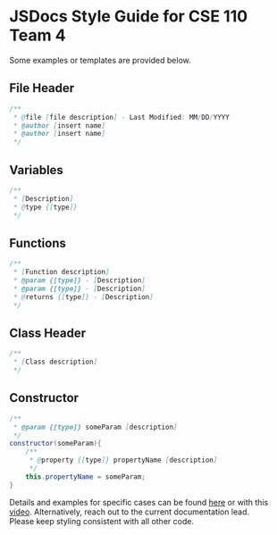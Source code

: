 # JSDocs Style Guide for CSE 110 Team 4

Some examples or templates are provided below.  

## File Header
```java
/**
 * @file [file description] - Last Modified: MM/DD/YYYY
 * @author [insert name]
 * @author [insert name]
 */
```

## Variables
```java
/**
 * [Description]
 * @type {[type]}
 */
```

## Functions
```java
/**
 * [Function description]
 * @param {[type]} - [Description]
 * @param {[type]} - [Description]
 * @returns {[type]} - [Description]
 */
```

## Class Header
```java
/**
 * [Class description] 
 */ 
```

## Constructor
```java
/**
 * @param {[type]} someParam [description]
 */ 
constructor(someParam){
    /**
     * @property {[type]} propertyName [description]
     */ 
    this.propertyName = someParam; 
}
```

Details and examples for specific cases can be found [here](https://google.github.io/styleguide/jsguide.html#jsdoc-general-form) or with this [video](https://www.youtube.com/watch?v=YK-GurROGIg&t=1190s). Alternatively, reach out to the current documentation lead.  
Please keep styling consistent with all other code.
